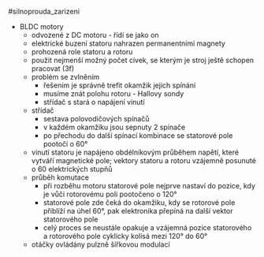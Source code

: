 #silnoprouda_zarizeni 
* BLDC motory
	* odvozené z DC motoru - řídí se jako on
	* elektrické buzení statoru nahrazen permanentními magnety
	* prohozená role statoru a rotoru
	* použit nejmenší možný počet cívek, se kterým je stroj ještě schopen pracovat (3f)
	* problém se zvlněním
		* řešením je správně trefit okamžik jejich spínání
		* musíme znát polohu rotoru - Hallovy sondy
		* střídač s stará o napájení vinutí
	* střídač
		* sestava polovodičových spínačů
		* v každém okamžiku jsou sepnuty 2 spínače
		* po přechodu do další spínací kombinace se statorové pole pootočí o 60°
	* vinutí statoru je napájeno obdélníkovým průběhem napětí, které vytváří magnetické pole; vektory statoru a rotoru vzájemně posunuté o 60 elektrických stupňů
	* průběh komutace
		* při rozběhu motoru statorové pole nejprve nastaví do pozice, kdy je vůči rotorovému poli pootočeno o 120°
		* statorové pole zde čeká do okamžiku, kdy se rotorové pole přiblíží na úhel 60°, pak elektronika přepíná na další vektor statorového pole
		* celý proces se neustále opakuje a vzájemná pozice statorového a rotorového pole cyklicky kolísá mezi 120° do 60°
	* otáčky ovládány pulzně šířkovou modulací

